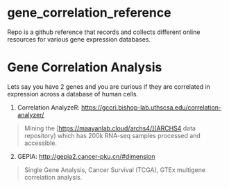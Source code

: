 # gene_correlation_reference
Repo is a github reference that records and collects different online resources for various gene expression databases.

# Gene Correlation Analysis

Lets say you have 2 genes and you are curious if they are correlated in expression across a database of human cells. 

1) Correlation AnalyzeR: https://gccri.bishop-lab.uthscsa.edu/correlation-analyzer/
  > Mining the [https://maayanlab.cloud/archs4/](ARCHS4 data repository) which has 200k RNA-seq samples processed and accessible.
2) GEPIA: http://gepia2.cancer-pku.cn/#dimension
  > Single Gene Analysis, Cancer Survival (TCGA), GTEx multigene correlation analysis. 

